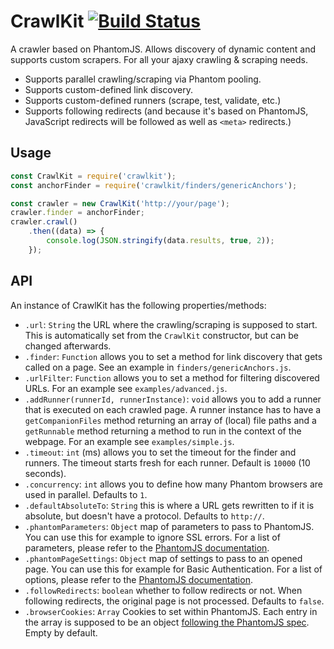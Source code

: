 # CrawlKit [![Build Status](https://travis-ci.org/crawlkit/crawlkit.svg?branch=master)](https://travis-ci.org/crawlkit/crawlkit)

A crawler based on PhantomJS. Allows discovery of dynamic content and supports custom scrapers. For all your ajaxy crawling & scraping needs.

* Supports parallel crawling/scraping via Phantom pooling.
* Supports custom-defined link discovery.
* Supports custom-defined runners (scrape, test, validate, etc.)
* Supports following redirects (and because it's based on PhantomJS, JavaScript redirects will be followed as well as `<meta>` redirects.)

## Usage
```javascript
const CrawlKit = require('crawlkit');
const anchorFinder = require('crawlkit/finders/genericAnchors');

const crawler = new CrawlKit('http://your/page');
crawler.finder = anchorFinder;
crawler.crawl()
    .then((data) => {
        console.log(JSON.stringify(data.results, true, 2));
    });
```

## API
An instance of CrawlKit has the following properties/methods:

* `.url`: `String` the URL where the crawling/scraping is supposed to start. This is automatically set from the `CrawlKit` constructor, but can be changed afterwards.
* `.finder`: `Function` allows you to set a method for link discovery that gets called on a page. See an example in `finders/genericAnchors.js`.
* `.urlFilter`: `Function` allows you to set a method for filtering discovered URLs. For an example see `examples/advanced.js`.
* `.addRunner(runnerId, runnerInstance)`: `void` allows you to add a runner that is executed on each crawled page. A runner instance has to have a `getCompanionFiles` method returning an array of (local) file paths and a `getRunnable` method returning a method to run in the context of the webpage. For an example see `examples/simple.js`.
* `.timeout`: `int` (ms) allows you to set the timeout for the finder and runners. The timeout starts fresh for each runner. Default is `10000` (10 seconds).
* `.concurrency`: `int` allows you to define how many Phantom browsers are used in parallel. Defaults to `1`.
* `.defaultAbsoluteTo`: `String` this is where a URL gets rewritten to if it is absolute, but doesn't have a protocol. Defaults to `http://`.
* `.phantomParameters`: `Object` map of parameters to pass to PhantomJS. You can use this for example to ignore SSL errors. For a list of parameters, please refer to the [PhantomJS documentation](http://phantomjs.org/api/command-line.html).
* `.phantomPageSettings`: `Object` map of settings to pass to an opened page. You can use this for example for Basic Authentication. For a list of options, please refer to the [PhantomJS documentation](http://phantomjs.org/api/webpage/property/settings.html).
* `.followRedirects`: `boolean` whether to follow redirects or not. When following redirects, the original page is not processed. Defaults to `false`.
* `.browserCookies`: `Array` Cookies to set within PhantomJS. Each entry in the array is supposed to be an object [following the PhantomJS spec](http://phantomjs.org/api/webpage/method/add-cookie.html). Empty by default.
